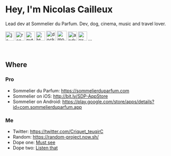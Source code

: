 # Hey, I'm Nicolas Cailleux

Lead dev at Sommelier du Parfum. Dev, dog, cinema, music and travel lover.

<img src="https://upload.wikimedia.org/wikipedia/commons/thumb/9/99/Unofficial_JavaScript_logo_2.svg/1200px-Unofficial_JavaScript_logo_2.svg.png" alt="js" height="28"/>  <img src="https://e7.pngegg.com/pngimages/18/497/png-clipart-black-and-blue-atom-icon-screenshot-react-javascript-responsive-web-design-github-angularjs-github-logo-electric-blue.png" alt="react" height="28"/>  <img src="https://upload.wikimedia.org/wikipedia/commons/thumb/c/c3/Python-logo-notext.svg/1200px-Python-logo-notext.svg.png" alt="python" height="28"/>  <img src="https://image.flaticon.com/icons/png/512/29/29515.png" alt="html" height="28"/>  <img src="https://cdn.iconscout.com/icon/free/png-256/docker-226091.png" alt="docker" height="30"/>  <img src="https://img.icons8.com/color/48/000000/mongodb.png" alt="mongo" height="30"/> <img src="https://icons-for-free.com/iconfiles/png/512/Android-1320568265274623818.png" alt="android" height="28"/> <img src="https://icon-icons.com/icons2/2148/PNG/128/expo_icon_132404.png" alt="expo" height="28"/> ...

<br/>

## Where

### Pro
- Sommelier du Parfum: https://sommelierduparfum.com
- Sommelier on iOS: http://bit.ly/SDP-AppStore
- Sommelier on Android: https://play.google.com/store/apps/details?id=com.sommelierduparfum.app

### Me
- Twitter: https://twitter.com/Criquet_teuqirC
- Random: https://random-project.now.sh/
- Dope one: <a href="https://www.youtube.com/watch?v=7iPyz6Yqwl4">Must see</a>
- Dope two: <a href="https://www.youtube.com/watch?v=euYS4ldiMjc">Listen that</a>
